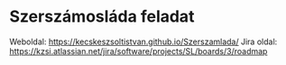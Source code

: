 #  Szerszámosláda feladat
Weboldal: https://kecskeszsoltistvan.github.io/Szerszamlada/
Jira oldal: https://kzsi.atlassian.net/jira/software/projects/SL/boards/3/roadmap
